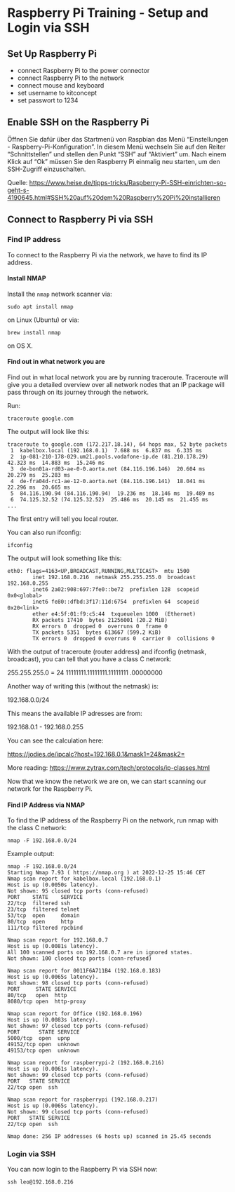 # Raspberry Pi Training - Setup and Login via SSH

## Set Up Raspberry Pi

- connect Raspberry Pi to the power connector
- connect Raspberry Pi to the network
- connect mouse and keyboard
- set username to kitconcept
- set passwort to 1234

## Enable SSH on the Raspberry Pi

Öffnen Sie dafür über das Startmenü von Raspbian das Menü “Einstellungen - Raspberry-Pi-Konfiguration”. In diesem Menü wechseln Sie auf den Reiter “Schnittstellen” und stellen den Punkt “SSH” auf “Aktiviert” um. Nach einem Klick auf “Ok” müssen Sie den Raspberry Pi einmalig neu starten, um den SSH-Zugriff einzuschalten.

Quelle: https://www.heise.de/tipps-tricks/Raspberry-Pi-SSH-einrichten-so-geht-s-4190645.html#SSH%20auf%20dem%20Raspberry%20Pi%20installieren

## Connect to Raspberry Pi via SSH

### Find IP address

To connect to the Raspberry Pi via the network, we have to find its IP address.

#### Install NMAP

Install the `nmap` network scanner via:

```
sudo apt install nmap
```

on Linux (Ubuntu) or via:

```
brew install nmap
```

on OS X.

#### Find out in what network you are

Find out in what local network you are by running traceroute. Traceroute will give you a detailed overview over all network nodes that an IP package will pass through on its journey through the network.

Run:

```
traceroute google.com
```

The output will look like this:

```
traceroute to google.com (172.217.18.14), 64 hops max, 52 byte packets
 1  kabelbox.local (192.168.0.1)  7.688 ms  6.837 ms  6.335 ms
 2  ip-081-210-178-029.um21.pools.vodafone-ip.de (81.210.178.29)  42.323 ms  14.883 ms  15.246 ms
 3  de-bon01a-rd03-ae-0-0.aorta.net (84.116.196.146)  20.604 ms  20.279 ms  25.283 ms
 4  de-fra04d-rc1-ae-12-0.aorta.net (84.116.196.141)  18.041 ms  22.296 ms  20.665 ms
 5  84.116.190.94 (84.116.190.94)  19.236 ms  18.146 ms  19.489 ms
 6  74.125.32.52 (74.125.32.52)  25.486 ms  20.145 ms  21.455 ms
...
```

The first entry will tell you local router.

You can also run ifconfig:

```
ifconfig
```

The output will look something like this:

```
eth0: flags=4163<UP,BROADCAST,RUNNING,MULTICAST>  mtu 1500
        inet 192.168.0.216  netmask 255.255.255.0  broadcast 192.168.0.255
        inet6 2a02:908:697:7fe0::be72  prefixlen 128  scopeid 0x0<global>
        inet6 fe80::dfbd:3f17:11d:6754  prefixlen 64  scopeid 0x20<link>
        ether e4:5f:01:f9:c5:44  txqueuelen 1000  (Ethernet)
        RX packets 17410  bytes 21256001 (20.2 MiB)
        RX errors 0  dropped 0  overruns 0  frame 0
        TX packets 5351  bytes 613667 (599.2 KiB)
        TX errors 0  dropped 0 overruns 0  carrier 0  collisions 0
```

With the output of traceroute (router address) and ifconfig (netmask, broadcast), you can tell that you have a class C network:

255.255.255.0 = 24 11111111.11111111.11111111 .00000000

Another way of writing this (without the netmask) is:

192.168.0.0/24

This means the available IP adresses are from:

192.168.0.1 - 192.168.0.255

You can see the calculation here:

https://jodies.de/ipcalc?host=192.168.0.1&mask1=24&mask2=

More reading: https://www.zytrax.com/tech/protocols/ip-classes.html

Now that we know the network we are on, we can start scanning our network for the Raspberry Pi.

#### Find IP Address via NMAP

To find the IP address of the Raspberry Pi on the network, run nmap with the class C network:

```
nmap -F 192.168.0.0/24
```

Example output:

```
nmap -F 192.168.0.0/24
Starting Nmap 7.93 ( https://nmap.org ) at 2022-12-25 15:46 CET
Nmap scan report for kabelbox.local (192.168.0.1)
Host is up (0.0050s latency).
Not shown: 95 closed tcp ports (conn-refused)
PORT    STATE    SERVICE
22/tcp  filtered ssh
23/tcp  filtered telnet
53/tcp  open     domain
80/tcp  open     http
111/tcp filtered rpcbind

Nmap scan report for 192.168.0.7
Host is up (0.0081s latency).
All 100 scanned ports on 192.168.0.7 are in ignored states.
Not shown: 100 closed tcp ports (conn-refused)

Nmap scan report for 0011F6A711B4 (192.168.0.183)
Host is up (0.0065s latency).
Not shown: 98 closed tcp ports (conn-refused)
PORT     STATE SERVICE
80/tcp   open  http
8080/tcp open  http-proxy

Nmap scan report for Office (192.168.0.196)
Host is up (0.0083s latency).
Not shown: 97 closed tcp ports (conn-refused)
PORT      STATE SERVICE
5000/tcp  open  upnp
49152/tcp open  unknown
49153/tcp open  unknown

Nmap scan report for raspberrypi-2 (192.168.0.216)
Host is up (0.0061s latency).
Not shown: 99 closed tcp ports (conn-refused)
PORT   STATE SERVICE
22/tcp open  ssh

Nmap scan report for raspberrypi (192.168.0.217)
Host is up (0.0065s latency).
Not shown: 99 closed tcp ports (conn-refused)
PORT   STATE SERVICE
22/tcp open  ssh

Nmap done: 256 IP addresses (6 hosts up) scanned in 25.45 seconds
```

### Login via SSH

You can now login to the Raspberry Pi via SSH now:

```
ssh leo@192.168.0.216
```
